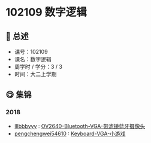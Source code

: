 # 102109 数字逻辑

## :rocket: 总述

* 课号：102109
* 课名：数字逻辑
* 周学时 / 学分：3 / 3
* 时间：大二上学期

## :yum: 集锦

### 2018

* [lllbbbyyy](https://github.com/lllbbbyyy) : [OV2640-Bluetooth-VGA-带滤镜蓝牙摄像头](https://github.com/lllbbbyyy/FPGA-OV2640)
* [pengchengwei54610](https://github.com/pengchengwei54610) : [Keyboard-VGA-小游戏](https://github.com/pengchengwei54610/Digital-Logic-BIG-HW)